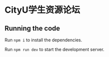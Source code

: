 
  # CityU学生资源论坛


  ## Running the code

  Run `npm i` to install the dependencies.

  Run `npm run dev` to start the development server.
  
